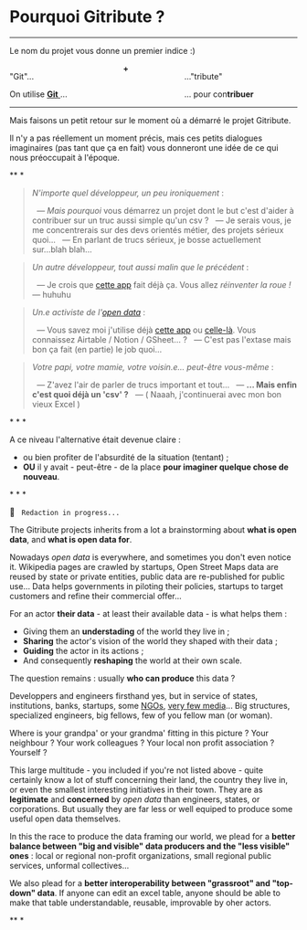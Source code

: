 
<h1 class="has-text-centered">
  Pourquoi Gitribute ?
</h1>

---

<p class="has-text-centered">
  Le nom du projet vous donne un premier indice :)
</p>

<div class="columns is-centered is-v-centered">
  <div class="column is-5 has-text-right">
    <p class="has-text-weight-bold mb-1">
      "Git"...
    </p>
    <span class="is-italic is-size-6">
      On utilise
      <a href="https://en.wikipedia.org/wiki/Git" target="_blank">
        <b>Git</b>
      </a> ...
    </span>
  </div>
  <div class="column is-1 has-text-grey-light mt-4 has-text-centered">
    <b>+</b>
  </div>
  <div class="column is-5 has-text-left">
    <p class="has-text-weight-bold mb-1">
     ..."tribute"
    </p>
    <span class="is-italic is-size-6">
      ... pour con<b>tribuer</b>
    </span>
  </div>
</div>

---

Mais faisons un petit retour sur le moment où a démarré le projet Gitribute.

Il n'y a pas réellement un moment précis, mais ces petits dialogues imaginaires (pas tant que ça en fait) vous donneront une idée de ce qui nous préoccupait à l'époque.

<p class="has-text-centered mt-3 mb-4">
  ** *
</p>

> _N'importe quel développeur, un peu ironiquement_ :
>
> &nbsp; — _Mais pourquoi_ vous démarrez un projet dont le but c'est d'aider à contribuer sur un truc aussi simple qu'un csv ?
> &nbsp; — Je serais vous, je me concentrerais sur des devs orientés métier, des projets sérieux quoi...
> &nbsp; — En parlant de trucs sérieux, je bosse actuellement sur...blah blah...

> _Un autre développeur, tout aussi malin que le précédent_ :
>
> &nbsp; — Je crois que [cette app](/benchmark) fait déjà ça. Vous allez _réinventer la roue !_
> &nbsp; — huhuhu
<!-- > &nbsp;&nbsp;&nbsp;&nbsp;&nbsp;&nbsp; _( ...engineers )_ -->

> _Un.e activiste de l'[open data](https://okfn.org/opendata/)_ :
>
> &nbsp; — Vous savez moi j'utilise déjà [cette app](/benchmark) ou [celle-là](/benchmark). Vous connaissez Airtable / Notion / GSheet... ?
> &nbsp; — C'est pas l'extase mais bon ça fait (en partie) le job quoi...

> _Votre papi, votre mamie, votre voisin.e... peut-être vous-même_ :
>
> &nbsp; — Z'avez l'air de parler de trucs important et tout...
> &nbsp; — **... Mais enfin c'est quoi déjà un 'csv' ?**
> &nbsp; — ( Naaah, j'continuerai avec mon bon vieux Excel )

<p class="has-text-centered mt-3 mb-4">
  * * *
</p>

A ce niveau l'alternative était devenue claire :

- ou bien profiter de l'absurdité de la situation (tentant) ;
- **OU** il y avait - peut-être - de la place **pour imaginer quelque chose de nouveau**.

<p class="has-text-centered mt-3 mb-4">
  * * *
</p>

🚧  &nbsp; `Redaction in progress...`

The Gitribute projects inherits from a lot a brainstorming about **what is open data**, and **what is open data for**.

Nowadays _open data_ is everywhere, and sometimes you don't even notice it. Wikipedia pages are crawled by startups, Open Street Maps data are reused by state or private entities, public data are re-published for public use... Data helps governments in piloting their policies, startups to target customers and refine their commercial offer...

For an actor **their data** - at least their available data - is what helps them :

- Giving them an **understading** of the world they live in ;
- **Sharing** the actor's vision of the world they shaped with their data ;
- **Guiding** the actor in its actions ;
- And consequently **reshaping** the world at their own scale.

The question remains : usually **who can produce** this data ?

Developpers and engineers firsthand yes, but in service of states, institutions, banks, startups, some [NGOs](https://www.openstreetmap.org), [very few media](https://www.icij.org/)... Big structures, specialized engineers, big fellows, few of you fellow man (or woman).

Where is your grandpa' or your grandma' fitting in this picture ? Your neighbour ? Your work colleagues ? Your local non profit association ? Yourself ?

This large multitude - you included if you're not listed above - quite certainly know a lot of stuff concerning their land, the country they live in, or even the smallest interesting initiatives in their town. They are as **legitimate** and **concerned** by _open data_ than engineers, states, or corporations. But usually they are far less or well equiped to produce some useful open data themselves.

In this the race to produce the data framing our world, we plead for a **better balance between "big and visible" data producers and the "less visible" ones** : local or regional non-profit organizations, small regional public services, unformal collectives...

We also plead for a **better interoperability between "grassroot" and "top-down" data**. If anyone can edit an excel table, anyone should be able to make that table understandable, reusable, improvable by oher actors.

<p class="has-text-centered mt-6 mb-0">
  ** *
</p>
